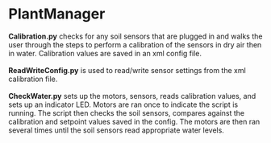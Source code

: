 # PlantManager

**Calibration.py** checks for any soil sensors that are plugged in and walks the user through the steps to perform a calibration of the sensors in dry air then in water.  Calibration values are saved in an xml config file.\
\
**ReadWriteConfig.py** is used to read/write sensor settings from the xml calibration file.\
\
**CheckWater.py** sets up the motors, sensors, reads calibration values, and sets up an indicator LED.  Motors are ran once to indicate the script is running.  The script then checks the soil sensors, compares against the calibration and setpoint values saved in the config.  The motors are then ran several times until the soil sensors read appropriate water levels.
